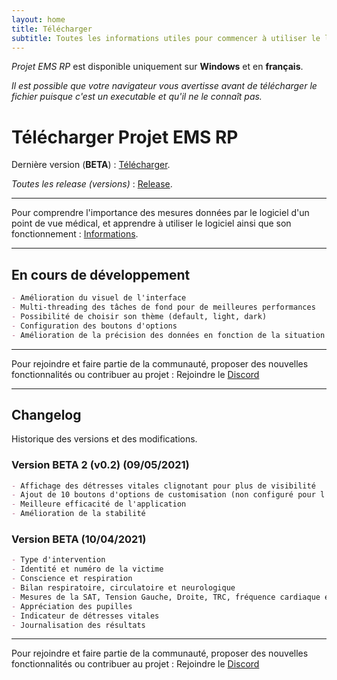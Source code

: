 ```yaml
---
layout: home
title: Télécharger
subtitle: Toutes les informations utiles pour commencer à utiliser le logiciel
---
```


_Projet EMS RP_ est disponible uniquement sur **Windows** et en **français**.

_Il est possible que votre navigateur vous avertisse avant de télécharger le fichier puisque c'est un executable et qu'il ne le connaît pas._

# Télécharger Projet EMS RP

Dernière version (**BETA**) : [Télécharger](https://github.com/Gyrfalc0n/Projet-EMS-RP/releases/download/v0.2/ProjetEMS-RP.exe).

_Toutes les release (versions)_ : [Release](https://github.com/Gyrfalc0n/Projet-EMS-RP/releases).

-----

Pour comprendre l'importance des mesures données par le logiciel d'un point de vue médical, et apprendre à utiliser le logiciel ainsi que son fonctionnement : [Informations](https://ems.gyrfalcon.fr/informations).


-----

## En cours de développement

```markdown
- Amélioration du visuel de l'interface
- Multi-threading des tâches de fond pour de meilleures performances
- Possibilité de choisir son thème (default, light, dark)
- Configuration des boutons d'options
- Amélioration de la précision des données en fonction de la situation
```

-----
Pour rejoindre et faire partie de la communauté, proposer des nouvelles fonctionnalités ou contribuer au projet : Rejoindre le [Discord](https://discord.gg/2K2dzeFSDY)

-----


## Changelog

Historique des versions et des modifications.

### Version BETA 2 (v0.2) (09/05/2021)

```markdown
- Affichage des détresses vitales clignotant pour plus de visibilité
- Ajout de 10 boutons d'options de customisation (non configuré pour l'instant)
- Meilleure efficacité de l'application
- Amélioration de la stabilité
```

### Version BETA (10/04/2021)

```markdown
- Type d'intervention
- Identité et numéro de la victime
- Conscience et respiration
- Bilan respiratoire, circulatoire et neurologique
- Mesures de la SAT, Tension Gauche, Droite, TRC, fréquence cardiaque et respiratoire
- Appréciation des pupilles
- Indicateur de détresses vitales
- Journalisation des résultats
```

-----
Pour rejoindre et faire partie de la communauté, proposer des nouvelles fonctionnalités ou contribuer au projet : Rejoindre le [Discord](https://discord.gg/2K2dzeFSDY)